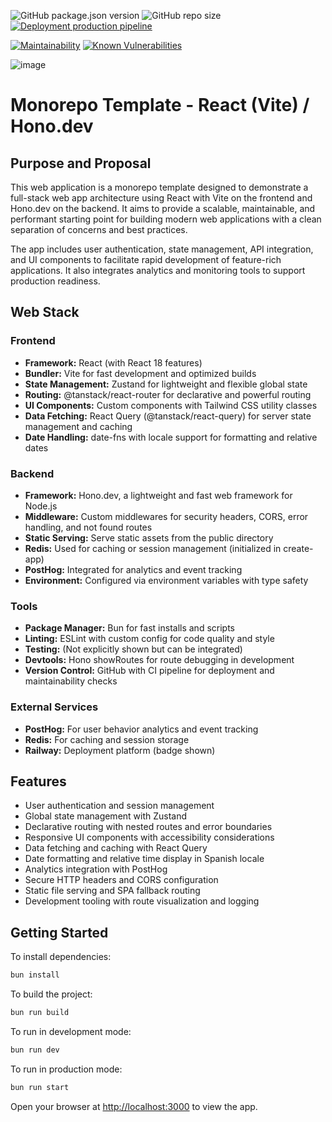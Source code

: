![GitHub package.json version](https://img.shields.io/github/package-json/v/Felipeazs/monorepo_example) ![GitHub repo size](https://img.shields.io/github/repo-size/Felipeazs/monorepo_example) [![Deployment production pipeline](https://github.com/Felipeazs/monorepo_example/actions/workflows/ci.yml/badge.svg)](https://github.com/Felipeazs/monorepo_example/actions/workflows/ci.yml)

[![Maintainability](https://api.codeclimate.com/v1/badges/53862c2a473e971a4d0a/maintainability)](https://codeclimate.com/github/Felipeazs/monorepo_example/maintainability) [![Known Vulnerabilities](https://snyk.io/test/github/Felipeazs/monorepo_example/badge.svg?targetFile=package.json)](https://snyk.io/test/github/Felipeazs/monorepo_example?targetFile=package.json)

![image](https://img.shields.io/badge/Railway-131415?style=for-the-badge&logo=railway&logoColor=white)

# Monorepo Template - React (Vite) / Hono.dev

## Purpose and Proposal

This web application is a monorepo template designed to demonstrate a full-stack web app architecture using React with Vite on the frontend and Hono.dev on the backend. It aims to provide a scalable, maintainable, and performant starting point for building modern web applications with a clean separation of concerns and best practices.

The app includes user authentication, state management, API integration, and UI components to facilitate rapid development of feature-rich applications. It also integrates analytics and monitoring tools to support production readiness.

## Web Stack

### Frontend

- **Framework:** React (with React 18 features)
- **Bundler:** Vite for fast development and optimized builds
- **State Management:** Zustand for lightweight and flexible global state
- **Routing:** @tanstack/react-router for declarative and powerful routing
- **UI Components:** Custom components with Tailwind CSS utility classes
- **Data Fetching:** React Query (@tanstack/react-query) for server state management and caching
- **Date Handling:** date-fns with locale support for formatting and relative dates

### Backend

- **Framework:** Hono.dev, a lightweight and fast web framework for Node.js
- **Middleware:** Custom middlewares for security headers, CORS, error handling, and not found routes
- **Static Serving:** Serve static assets from the public directory
- **Redis:** Used for caching or session management (initialized in create-app)
- **PostHog:** Integrated for analytics and event tracking
- **Environment:** Configured via environment variables with type safety

### Tools

- **Package Manager:** Bun for fast installs and scripts
- **Linting:** ESLint with custom config for code quality and style
- **Testing:** (Not explicitly shown but can be integrated)
- **Devtools:** Hono showRoutes for route debugging in development
- **Version Control:** GitHub with CI pipeline for deployment and maintainability checks

### External Services

- **PostHog:** For user behavior analytics and event tracking
- **Redis:** For caching and session storage
- **Railway:** Deployment platform (badge shown)

## Features

- User authentication and session management
- Global state management with Zustand
- Declarative routing with nested routes and error boundaries
- Responsive UI components with accessibility considerations
- Data fetching and caching with React Query
- Date formatting and relative time display in Spanish locale
- Analytics integration with PostHog
- Secure HTTP headers and CORS configuration
- Static file serving and SPA fallback routing
- Development tooling with route visualization and logging

## Getting Started

To install dependencies:

```bash
bun install
```

To build the project:

```bash
bun run build
```

To run in development mode:

```bash
bun run dev
```

To run in production mode:

```bash
bun run start
```

Open your browser at [http://localhost:3000](http://localhost:3000) to view the app.
